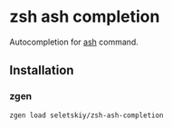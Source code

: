 zsh ash completion
==================

Autocompletion for [ash](https://github.com/seletskiy/ash) command.

## Installation

### zgen

```
zgen load seletskiy/zsh-ash-completion
```
